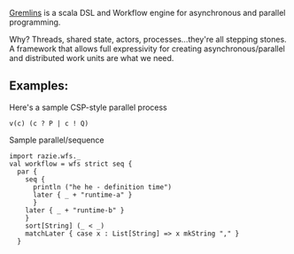 [Gremlins](http://github.com/razie/gremlins) is a scala DSL and Workflow engine for asynchronous and parallel programming.

Why? Threads, shared state, actors, processes...they're all stepping stones. A framework that allows full expressivity for creating asynchronous/parallel and distributed work units are what we need.

Examples:
---------

Here's a sample CSP-style parallel process

    v(c) (c ? P | c ! Q) 

Sample parallel/sequence

    import razie.wfs._
    val workflow = wfs strict seq {    
      par {      
        seq {      
          println ("he he - definition time")
          later { _ + "runtime-a" }
          }
        later { _ + "runtime-b" }
        }
        sort[String] (_ < _)
        matchLater { case x : List[String] => x mkString "," }  
      }

